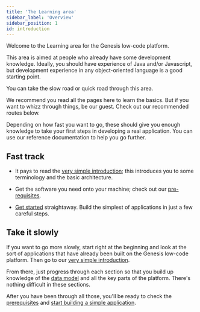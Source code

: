 ```yaml
---
title: 'The Learning area'
sidebar_label: 'Overview'
sidebar_position: 1
id: introduction
---
```


Welcome to the Learning area for the Genesis low-code platform.



This area is aimed at people who already have some development knowledge. Ideally, you should have experience of Java and/or Javascript, but development experience in any object-oriented language is a good starting point.



You can take the slow road or quick road through this area.

We recommend you read all the pages here to learn the basics. But if you want to whizz through things, be our guest. Check out our recommended routes below. 

Depending on how fast you want to go, these should give you enough knowledge to take your first steps in developing a real application. You can use our reference documentation to help you go further.


## Fast track


- It pays to read the [very simple introduction](/getting-started/learn-the-basics/simple-introduction/); this introduces you to some terminology and the basic architecture.

- Get the software you need onto your machine; check out our [pre-requisites](/getting-started/quick-start/hardware-and-software/).

- [Get started](/getting-started/quick-start/) straightaway. Build the simplest of applications in just a few careful steps.



## Take it slowly


If you want to go more slowly, start right at the beginning and look at the sort of applications that have already been built on the Genesis low-code platform. Then go to our [very simple introduction](/getting-started/learn-the-basics/simple-introduction/).



From there, just progress through each section so that you build up knowledge of the [data model](/getting-started/learn-the-basics/data-model/inside-a-fields-dictionary/) and all the key parts of the platform. There's nothing difficult in these sections.



After you have been through all those, you'll be ready to check the [prerequisites](/getting-started/quick-start/hardware-and-software/) and [start building a simple application](/getting-started/quick-start/).
